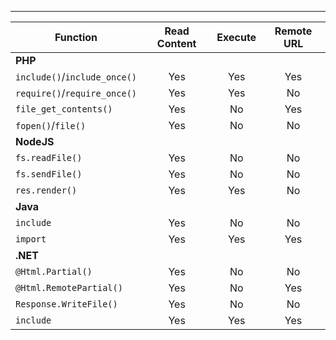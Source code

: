 ___

|**Function**|**Read Content**|**Execute**|**Remote URL**|
|---|:-:|:-:|:-:|
|**PHP**||||
|`include()`/`include_once()`|Yes|Yes|Yes|
|`require()`/`require_once()`|Yes|Yes|No|
|`file_get_contents()`|Yes|No|Yes|
|`fopen()`/`file()`|Yes|No|No|
|**NodeJS**||||
|`fs.readFile()`|Yes|No|No|
|`fs.sendFile()`|Yes|No|No|
|`res.render()`|Yes|Yes|No|
|**Java**||||
|`include`|Yes|No|No|
|`import`|Yes|Yes|Yes|
|**.NET**||||
|`@Html.Partial()`|Yes|No|No|
|`@Html.RemotePartial()`|Yes|No|Yes|
|`Response.WriteFile()`|Yes|No|No|
|`include`|Yes|Yes|Yes|
